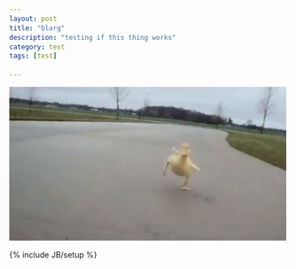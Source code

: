 ```yaml
---
layout: post
title: "blarg"
description: "testing if this thing works"
category: test 
tags: [test]

---
```

<img src="/assets/images/duckling.gif" alt="duck">

{% include JB/setup %}
